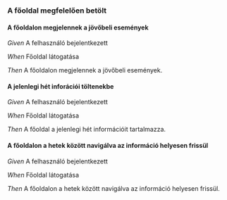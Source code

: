 ### A főoldal megfelelően betölt


#### A főoldalon megjelennek a jövőbeli események

_Given_ A felhasználó bejelentkezett

_When_ Főoldal látogatása

_Then_ A főoldalon megjelennek a jövőbeli események.

#### A jelenlegi hét inforációi töltenekbe

_Given_ A felhasználó bejelentkezett

_When_ Főoldal látogatása

_Then_ A főoldal a jelenlegi hét információit tartalmazza.

#### A főoldalon a hetek között navigálva az információ helyesen frissül

_Given_ A felhasználó bejelentkezett

_When_ Főoldal látogatása

_Then_ A főoldalon a hetek között navigálva az információ helyesen frissül.
